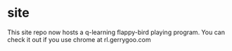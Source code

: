 # site
This site repo now hosts a q-learning flappy-bird playing program. You can check it out if you use chrome at rl.gerrygoo.com
